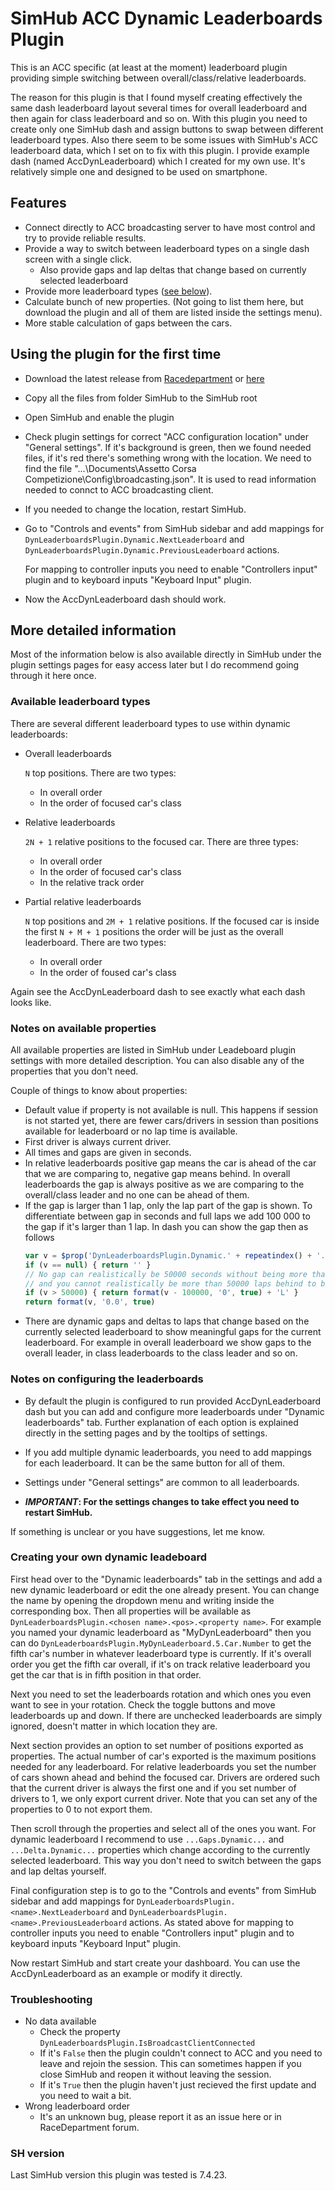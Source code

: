 # SimHub ACC Dynamic Leaderboards Plugin

This is an ACC specific (at least at the moment) leaderboard plugin providing simple switching between overall/class/relative leaderboards. 

The reason for this plugin is that I found myself creating effectively the same dash leaderboard layout several times for overall leaderboard and then again for class leaderboard and so on. With this plugin you need to create only one SimHub dash and assign buttons to swap between different leaderboard types. Also there seem to be some issues with SimHub's ACC leaderboard data, which I set on to fix with this plugin. I provide example dash (named AccDynLeaderboard) which I created for my own use. It's relatively simple one and designed to be used on smartphone.

## Features
- Connect directly to ACC broadcasting server to have most control and try to provide reliable results.
- Provide a way to switch between leaderboard types on a single dash screen with a single click.
    - Also provide gaps and lap deltas that change based on currently selected leaderboard
- Provide more leaderboard types ([see below](#available-leaderboard-types)).
- Calculate bunch of new properties. (Not going to list them here, but download the plugin and all of them are listed inside the settings menu).
- More stable calculation of gaps between the cars.

## Using the plugin for the first time

* Download the latest release from [Racedepartment](https://www.racedepartment.com/downloads/acc-simhub-dynamic-leaderboards-plugin.50424/) or [here](https://github.com/kaiusl/KLPlugins.Leaderboard/releases)
* Copy all the files from folder SimHub to the SimHub root
* Open SimHub and enable the plugin
* Check plugin settings for correct "ACC configuration location" under "General settings".  If it's background is green, then we found needed files, if it's red there's something wrong with the location. We need to find the file "...\Documents\Assetto Corsa Competizione\Config\broadcasting.json". It is used to read information needed to connct to ACC broadcasting client.
* If you needed to change the location, restart SimHub.
* Go to "Controls and events" from SimHub sidebar and add mappings for `DynLeaderboardsPlugin.Dynamic.NextLeaderboard` and `DynLeaderboardsPlugin.Dynamic.PreviousLeaderboard` actions. 

	For mapping to controller inputs you need to enable "Controllers input" plugin and to keyboard inputs "Keyboard Input" plugin.
    
* Now the AccDynLeaderboard dash should work.
 
 ## More detailed information

Most of the information below is also available directly in SimHub under the plugin settings pages for easy access later but I do recommend going through it here once.

### Available leaderboard types

There are several different leaderboard types to use within dynamic leaderboards:

- Overall leaderboards

    `N` top positions. There are two types:
    - In overall order
	- In the order of focused car's class
- Relative leaderboards

	`2N + 1` relative positions to the focused car. There are three types:
    - In overall order
	- In the order of focused car's class
	- In the relative track order
- Partial relative leaderboards

    `N` top positions and `2M + 1` relative positions. If the focused car is inside the first `N + M + 1` positions the order will be just as the overall leaderboard. There are two types:
	- In overall order
	- In the order of foused car's class

Again see the AccDynLeaderboard dash to see exactly what each dash looks like.

### Notes on available properties

All available properties are listed in SimHub under Leadeboard plugin settings with more detailed description. You can also disable any of the properties that you don't need.

Couple of things to know about properties:

- Default value if property is not available is null. This happens if session is not started yet, there are fewer cars/drivers in session than positions available for leaderboard or no lap time is available.
- First driver is always current driver.
- All times and gaps are given in seconds.
- In relative leaderboards positive gap means the car is ahead of the car that we are comparing to, negative gap means behind. In overall leaderboards the gap is always positive as we are comparing to the overall/class leader and no one can be ahead of them.
- If the gap is larger than 1 lap, only the lap part of the gap is shown. To differentiate between gap in seconds and full laps we add 100 000 to the gap if it's larger than 1 lap. In dash you can show the gap then as follows
    ```javascript
	var v = $prop('DynLeaderboardsPlugin.Dynamic.' + repeatindex() + '.Gap.Dynamic.ToFocused')
	if (v == null) { return '' }
	// No gap can realistically be 50000 seconds without being more than a lap
	// and you cannot realistically be more than 50000 laps behind to break following
	if (v > 50000) { return format(v - 100000, '0', true) + 'L' }
	return format(v, '0.0', true)
	```
- There are dynamic gaps and deltas to laps that change based on the currently selected leaderboard to show meaningful gaps for the current leaderboard. For example in overall leaderboard we show gaps to the overall leader, in class leaderboards to the class leader and so on.

### Notes on configuring the leaderboards

- By default the plugin is configured to run provided AccDynLeaderboard dash but you can add and configure more leaderboards under "Dynamic leaderboards" tab. Further explanation of each option is explained directly in the setting pages and by the tooltips of settings. 

- If you add multiple dynamic leaderboards, you need to add mappings for each leaderboard. It can be the same button for all of them. 

- Settings under "General settings" are common to all leaderboards.

- ***IMPORTANT*: For the settings changes to take effect you need to restart SimHub.**

If something is unclear or you have suggestions, let me know.

### Creating your own dynamic leadeboard

First head over to the "Dynamic leaderboards" tab in the settings and add a new dynamic leaderboard or edit the one already present. You can change the name by opening the dropdown menu and writing inside the corresponding box. Then all properties will be available as `DynLeaderboardsPlugin.<chosen name>.<pos>.<property name>`. For example you named your dynamic leaderboard as "MyDynLeaderboard" then you can do `DynLeaderboardsPlugin.MyDynLeaderboard.5.Car.Number` to get the fifth car's number in whatever leaderboard type is currently. If it's overall order you get the fifth car overall, if it's on track relative leaderboard you get the car that is in fifth position in that order.

Next you need to set the leaderboards rotation and which ones you even want to see in your rotation. Check the toggle buttons and move leaderboards up and down. If there are unchecked leaderboards are simply ignored, doesn't matter in which location they are.

Next section provides an option to set number of positions exported as properties. The actual number of car's exported is the maximum positions needed for any leaderboard. For relative leaderboards you set the number of cars shown ahead and behind the focused car. Drivers are ordered such that the current driver is always the first one and if you set number of drivers to 1, we only export current driver. Note that you can set any of the properties to 0 to not export them.

Then scroll through the properties and select all of the ones you want. For dynamic leaderboard I recommend to use `...Gaps.Dynamic...` and `...Delta.Dynamic...` properties which change according to the currently selected leaderboard. This way you don't need to switch between the gaps and lap deltas yourself.

Final configuration step is to go to the "Controls and events" from SimHub sidebar and add mappings for `DynLeaderboardsPlugin.<name>.NextLeaderboard` and `DynLeaderboardsPlugin.<name>.PreviousLeaderboard` actions. As stated above for mapping to controller inputs you need to enable "Controllers input" plugin and to keyboard inputs "Keyboard Input" plugin.

Now restart SimHub and start create your dashboard. You can use the AccDynLeaderboard as an example or modify it directly.

### Troubleshooting

- No data available
    - Check the property `DynLeaderboardsPlugin.IsBroadcastClientConnected`
	- If it's `False` then the plugin couldn't connect to ACC and you need to leave and rejoin the session. This can sometimes happen if you close SimHub and reopen it without leaving the session. 
	- If it's `True` then the plugin haven't just recieved the first update and you need to wait a bit.
- Wrong leaderboard order
	- It's an unknown bug, please report it as an issue here or in RaceDepartment forum.

### SH version

Last SimHub version this plugin was tested is 7.4.23.
